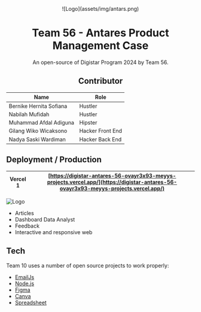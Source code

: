 <div align="center"><a name="readme-top"></a>
![Logo](assets/img/antars.png)

# Team 56 - Antares Product Management Case

An open-source of Digistar Program 2024 by Team 56. <br/>

## Contributor

| Name                    | Role             |
| ----------------------- | ---------------- |
| Bernike Hernita Sofiana | Hustler          |
| Nabilah Mufidah         | Hustler          |
| Muhammad Afdal Adiguna  | Hipster          |
| Gilang Wiko Wicaksono   | Hacker Front End |
| Nadya Saski Wardiman    | Hacker Back End  |

</div>

## Deployment / Production

| Vercel 1 | [https://digistar-antares-56-ovayr3x93-meyys-projects.vercel.app/](https://digistar-antares-56-ovayr3x93-meyys-projects.vercel.app/) |
| -------- | ------------------------------------------------------------------------------------------------------------------------------------ |

![Logo](assets/score.png)

- Articles
- Dashboard Data Analyst
- Feedback
- Interactive and responsive web

## Tech

Team 10 uses a number of open source projects to work properly:

- [EmailJs](https://www.emailjs.com/)
- [Node.js](https://nodejs.org/en)
- [Figma](https://www.figma.com/)
- [Canva](https://www.canva.com/)
- [Spreadsheet](#)
